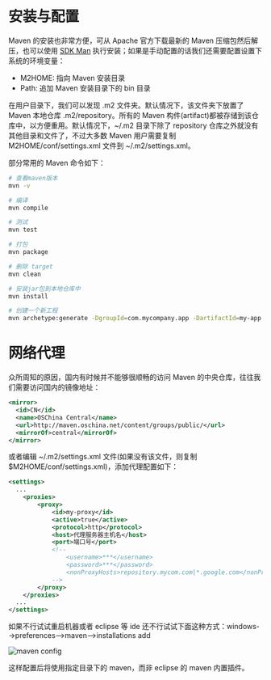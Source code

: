 # 安装与配置

Maven 的安装也非常方便，可从 Apache 官方下载最新的 Maven 压缩包然后解压，也可以使用 [SDK Man](http://sdkman.io/) 执行安装；如果是手动配置的话我们还需要配置设置下系统的环境变量：

- M2HOME: 指向 Maven 安装目录
- Path: 追加 Maven 安装目录下的 bin 目录

在用户目录下，我们可以发现 .m2 文件夹。默认情况下，该文件夹下放置了 Maven 本地仓库 .m2/repository。所有的 Maven 构件(artifact)都被存储到该仓库中，以方便重用。默认情况下，~/.m2 目录下除了 repository 仓库之外就没有其他目录和文件了，不过大多数 Maven 用户需要复制 M2HOME/conf/settings.xml 文件到 ~/.m2/settings.xml。

部分常用的 Maven 命令如下：

```sh
# 查看maven版本
mvn -v

# 编译
mvn compile

# 测试
mvn test

# 打包
mvn package

# 删除 target
mvn clean

# 安装jar包到本地仓库中
mvn install

# 创建一个新工程
mvn archetype:generate -DgroupId=com.mycompany.app -DartifactId=my-app -DarchetypeArtifactId=maven-archetype-quickstart -DarchetypeVersion=1.4 -DinteractiveMode=false

```

# 网络代理

众所周知的原因，国内有时候并不能够很顺畅的访问 Maven 的中央仓库，往往我们需要访问国内的镜像地址：

```xml
<mirror>
  <id>CN</id>
  <name>OSChina Central</name>
  <url>http://maven.oschina.net/content/groups/public/</url>
  <mirrorOf>central</mirrorOf>
</mirror>
```

或者编辑 ~/.m2/settings.xml 文件(如果没有该文件，则复制 \$M2HOME/conf/settings.xml)，添加代理配置如下：

```xml
<settings>
  ...
    <proxies>
        <proxy>
            <id>my-proxy</id>
            <active>true</active>
            <protocol>http</protocol>
            <host>代理服务器主机名</host>
            <port>端口号</port>
            <!--
                <username>***</username>
                <password>***</password>
                <nonProxyHosts>repository.mycom.com|*.google.com</nonProxyHosts>
            -->
        </proxy>
    </proxies>
  ...
</settings>
```

如果不行试试重启机器或者 eclipse 等 ide 还不行试试下面这种方式：windows-->preferences-->maven-->installations add

![maven config](http://outofmemory.cn/ugc/upload/00/20/20130620/maven-config.png)

这样配置后将使用指定目录下的 maven，而非 eclipse 的 maven 内置插件。

